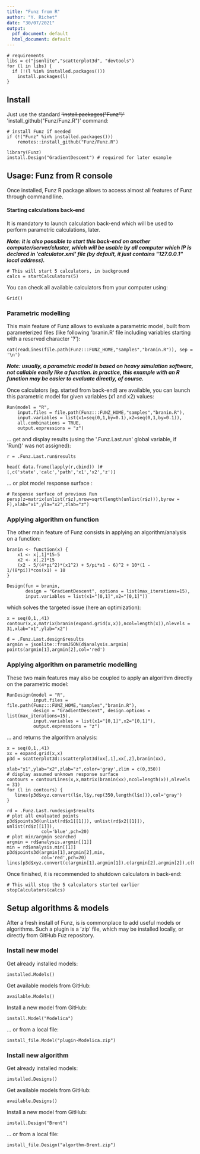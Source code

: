 ```yaml
---
title: "Funz from R"
author: "Y. Richet"
date: "30/07/2021"
output:
  pdf_document: default
  html_document: default
---
```


```{r setup}
# requirements
libs = c("jsonlite","scatterplot3d", "devtools")
for (l in libs) {
  if (!(l %in% installed.packages()))
    install.packages(l)
}
```


## Install

Just use the standard ~~'install.packages("Funz")'~~ 'install_github("Funz/Funz.R")' command:
```{r setup}
# install Funz if needed
if (!("Funz" %in% installed.packages()))
    remotes::install_github("Funz/Funz.R")

library(Funz)
install.Design("GradientDescent") # required for later example
```

## Usage: Funz from R console

Once installed, Funz R package allows to access almost all features of Funz through command line.

#### Starting calculations back-end

It is mandatory to launch calculation back-end which will be used to perform parametric calculations, later.

___Note: it is also possible to start this back-end on another computer/server/cluster, which will be usable by all computer which IP is declared in 'calculator.xml' file (by default, it just contains "127.0.0.1" local address).___

```{r}
# This will start 5 calculators, in background
calcs = startCalculators(5)
```

You can check all available calculators from your computer using:
```{r}
Grid()
```


### Parametric modelling

This main feature of Funz allows to evaluate a parametric model, built from parameterized files (like following 'branin.R' file including variables starting with a reserved character '?'):
```{r echo=F, comment=''}
cat(readLines(file.path(Funz:::FUNZ_HOME,"samples","branin.R")), sep = '\n')
```
___Note: usually, a parametric model is based on heavy simulation software, not callable easily like a function. In practice, this example with an R function may be easier to evaluate directly, of course.___

Once calculators (eg. started from back-end) are available, you can launch this parametric model for given variables (x1 and x2) values:
```{r results=F}
Run(model = "R",
    input.files = file.path(Funz:::FUNZ_HOME,"samples","branin.R"),
    input.variables = list(x1=seq(0,1,by=0.1),x2=seq(0,1,by=0.1)),
    all.combinations = TRUE,
    output.expressions = "z")
```

... get and display results (using the '.Funz.Last.run' global variable, if 'Run()' was not assigned):
```{r}
r = .Funz.Last.run$results

head( data.frame(lapply(r,cbind)) )#[,c('state','calc','path','x1','x2','z')]
```

... or plot model response surface :
```{r}
# Response surface of previous Run
persp(z=matrix(unlist(r$z),nrow=sqrt(length(unlist(r$z))),byrow = F),xlab="x1",yla="x2",zlab="z")
```


### Applying algorithm on function

The other main feature of Funz consists in applying an algorithm/analysis on a function:

```{r results=F}
branin <- function(x) {
	x1 <- x[,1]*15-5   
	x2 <- x[,2]*15     
	(x2 - 5/(4*pi^2)*(x1^2) + 5/pi*x1 - 6)^2 + 10*(1 - 1/(8*pi))*cos(x1) + 10
}

Design(fun = branin,
       design = "GradientDescent", options = list(max_iterations=15),
       input.variables = list(x1="[0,1]",x2="[0,1]"))
```

which solves the targeted issue (here an optimization):

```{r}
x = seq(0,1,,41)
contour(x,x,matrix(branin(expand.grid(x,x)),ncol=length(x)),nlevels = 31,xlab="x1",ylab="x2")

d = .Funz.Last.design$results
argmin = jsonlite::fromJSON(d$analysis.argmin)
points(argmin[1],argmin[2],col='red')
```


### Applying algorithm on parametric modelling

These two main features may also be coupled to apply an algorithm directly on the parametric model:

```{r results=F}
RunDesign(model = "R",
          input.files = file.path(Funz:::FUNZ_HOME,"samples","branin.R"),
          design = "GradientDescent", design.options = list(max_iterations=15),
          input.variables = list(x1="[0,1]",x2="[0,1]"),
          output.expressions = "z")
```

... and returns the algorithm analysis:

```{r}
x = seq(0,1,,41)
xx = expand.grid(x,x)
p3d = scatterplot3d::scatterplot3d(xx[,1],xx[,2],branin(xx), 
                                   xlab="x1",ylab="x2",zlab="z",color='gray',zlim = c(0,350))
# display assumed unknown response surface
contours = contourLines(x,x,matrix(branin(xx),ncol=length(x)),nlevels = 31)
for (l in contours) {
   lines(p3d$xyz.convert(l$x,l$y,rep(350,length(l$x))),col='gray')
}

rd = .Funz.Last.rundesign$results
# plot all evaluated points
p3d$points3d(unlist(rd$x1[[1]]), unlist(rd$x2[[1]]), unlist(rd$z[[1]]), 
             col='blue',pch=20)
# plot min/argmin searched
argmin = rd$analysis.argmin[[1]]
min = rd$analysis.min[[1]]
p3d$points3d(argmin[1],argmin[2],min,
             col='red',pch=20)
lines(p3d$xyz.convert(c(argmin[1],argmin[1]),c(argmin[2],argmin[2]),c(0,350)),col='red')
```

Once finished, it is recommended to shutdown calculators in back-end:

```{r}
# This will stop the 5 calculators started earlier
stopCalculators(calcs)
```

## Setup algorithms & models

After a fresh install of Funz, is is commonplace to add useful models or algorithms.
Such a plugin is a 'zip' file, which may be installed locally, or directly from GitHub Fuz repository.

### Install new model

Get already installed models:

```{r}
installed.Models()
```

Get available models from GitHub:

```{r}
available.Models()
```

Install a new model from GitHub:

```{r}
install.Model("Modelica")
```

... or from a local file:

```{r eval=F}
install_file.Model("plugin-Modelica.zip")
```

### Install new algorithm


Get already installed models:

```{r}
installed.Designs()
```

Get available models from GitHub:

```{r}
available.Designs()
```

Install a new model from GitHub:

```{r}
install.Design("Brent")
```

... or from a local file:

```{r eval=F}
install_file.Design("algorthm-Brent.zip")
```
